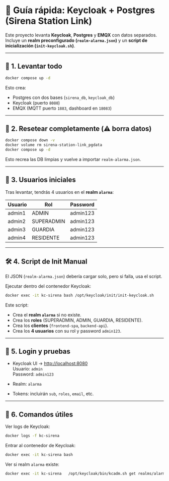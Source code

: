 # 🚀 Guía rápida: Keycloak + Postgres (Sirena Station Link)

Este proyecto levanta **Keycloak**, **Postgres** y **EMQX** con datos separados.  
Incluye un **realm preconfigurado (`realm-alarma.json`)** y un **script de inicialización (`init-keycloak.sh`)**.

---

## 🔧 1. Levantar todo
```bash
docker compose up -d
```

Esto crea:
- Postgres con dos bases (`sirena_db`, `keycloak_db`)
- Keycloak (puerto `8080`)
- EMQX (MQTT puerto `1883`, dashboard en `18083`)

---

## 🔄 2. Resetear completamente (⚠️ borra datos)
```bash
docker compose down -v
docker volume rm sirena-station-link_pgdata
docker compose up -d
```

Esto recrea las DB limpias y vuelve a importar `realm-alarma.json`.

---

## 👤 3. Usuarios iniciales

Tras levantar, tendrás 4 usuarios en el **realm `alarma`**:

| Usuario  | Rol        | Password  |
|----------|-----------|-----------|
| admin1   | ADMIN     | admin123  |
| admin2   | SUPERADMIN| admin123  |
| admin3   | GUARDIA   | admin123  |
| admin4   | RESIDENTE | admin123  |

---

## 🛠 4. Script de Init Manual
El JSON (`realm-alarma.json`) debería cargar solo, pero si falla, usa el script.

Ejecutar dentro del contenedor Keycloak:

```bash
docker exec -it kc-sirena bash /opt/keycloak/init/init-keycloak.sh
```

Este script:
- Crea el **realm `alarma`** si no existe.
- Crea los **roles** (SUPERADMIN, ADMIN, GUARDIA, RESIDENTE).
- Crea los **clientes** (`frontend-spa`, `backend-api`).
- Crea los **4 usuarios** con su rol y password `admin123`.

---

## 🔑 5. Login y pruebas

- Keycloak UI → [http://localhost:8080](http://localhost:8080)  
  Usuario: `admin`  
  Password: `admin123`

- Realm: `alarma`  
- Tokens: incluirán `sub`, `roles`, `email`, etc.

---

## 📡 6. Comandos útiles

Ver logs de Keycloak:
```bash
docker logs -f kc-sirena
```

Entrar al contenedor de Keycloak:
```bash
docker exec -it kc-sirena bash
```

Ver si realm `alarma` existe:
```bash
docker exec -it kc-sirena   /opt/keycloak/bin/kcadm.sh get realms/alarma   --server http://localhost:8080   --realm master   --user admin   --password admin123
```
